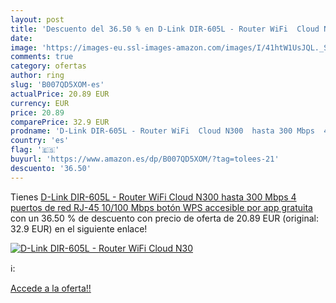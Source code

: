 ```yaml
---
layout: post
title: 'Descuento del 36.50 % en D-Link DIR-605L - Router WiFi  Cloud N30'
date: 
image: 'https://images-eu.ssl-images-amazon.com/images/I/41htW1UsJQL._SL200_.jpg'
comments: true
category: ofertas
author: ring
slug: 'B007QD5XOM-es'
actualPrice: 20.89 EUR
currency: EUR
price: 20.89
comparePrice: 32.9 EUR
prodname: 'D-Link DIR-605L - Router WiFi  Cloud N300  hasta 300 Mbps  4 puertos de red RJ-45 10/100 Mbps  botón WPS  accesible por app gratuita '
country: 'es'
flag: '🇪🇸'
buyurl: 'https://www.amazon.es/dp/B007QD5XOM/?tag=tolees-21'
descuento: '36.50'
---
```


Tienes [D-Link DIR-605L - Router WiFi  Cloud N300  hasta 300 Mbps  4 puertos de red RJ-45 10/100 Mbps  botón WPS  accesible por app gratuita ](https://www.amazon.es/dp/B007QD5XOM/?tag=tolees-21) con un 36.50 % de descuento con precio de oferta de 20.89 EUR (original: 32.9 EUR) en el siguiente enlace!

[![D-Link DIR-605L - Router WiFi  Cloud N30](https://images-eu.ssl-images-amazon.com/images/I/41htW1UsJQL._SL200_.jpg)](https://www.amazon.es/dp/B007QD5XOM/?tag=tolees-21)

ℹ️:


[Accede a la oferta!!](https://www.amazon.es/dp/B007QD5XOM/?tag=tolees-21)
